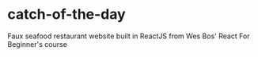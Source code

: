 # catch-of-the-day
Faux seafood restaurant website built in ReactJS from Wes Bos' React For Beginner's course
